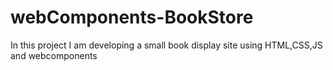 # webComponents-BookStore
In this project I am developing a small book display site using HTML,CSS,JS and webcomponents
